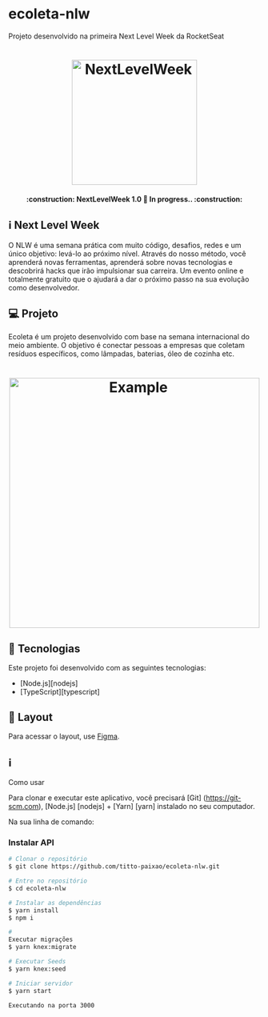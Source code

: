# ecoleta-nlw
Projeto desenvolvido na primeira Next Level Week da RocketSeat

<h1 align="center">
    <img alt="NextLevelWeek" title="#NextLevelWeek" src=".github/logo.svg" width="250px" />
</h1>

<h4 align="center"> 
	:construction: NextLevelWeek 1.0 🚀 In progress.. :construction:
</h4>

## :information_source: Next Level Week

O NLW é uma semana prática com muito código, desafios, redes e um único objetivo: levá-lo ao próximo nível.
Através do nosso método, você aprenderá novas ferramentas, aprenderá sobre novas tecnologias e descobrirá hacks que irão impulsionar sua carreira.
Um evento online e totalmente gratuito que o ajudará a dar o próximo passo na sua evolução como desenvolvedor.

## 💻 Projeto

Ecoleta é um projeto desenvolvido com base na semana internacional do meio ambiente.
O objetivo é conectar pessoas a empresas que coletam resíduos específicos, como lâmpadas, baterias, óleo de cozinha etc.

<h1 align="center">
    <img alt="Example" title="Example" src=".github/capa.svg" width="500px" />
</h1>


## :rocket: Tecnologias


Este projeto foi desenvolvido com as seguintes tecnologias:

- [Node.js][nodejs]
- [TypeScript][typescript]

## 🔖 Layout

Para acessar o layout, use [Figma](https://www.figma.com/file/1SxgOMojOB2zYT0Mdk28lB/).

## :information_source: 
Como usar

Para clonar e executar este aplicativo, você precisará [Git] (https://git-scm.com), [Node.js] [nodejs] + [Yarn] [yarn] instalado no seu computador.

Na sua linha de comando:

### Instalar API 

```bash
# Clonar o repositório
$ git clone https://github.com/titto-paixao/ecoleta-nlw.git

# Entre no repositório
$ cd ecoleta-nlw

# Instalar as dependências
$ yarn install
$ npm i

# 
Executar migrações
$ yarn knex:migrate

# Executar Seeds
$ yarn knex:seed

# Iniciar servidor
$ yarn start

Executando na porta 3000
```
